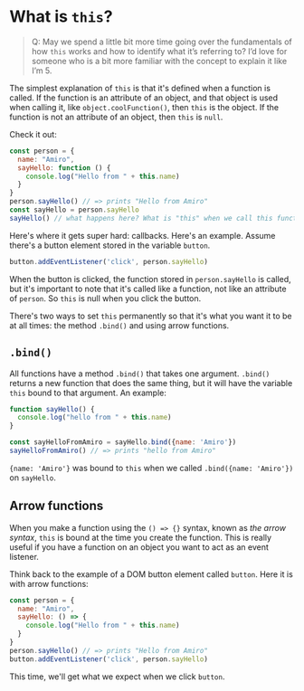 # What is `this`?

> Q: May we spend a little bit more time going over the fundamentals of how `this` works and how to identify what it’s referring to? I’d love for someone who is a bit more familiar with the concept to explain it like I’m 5.

The simplest explanation of `this` is that it's defined when a function is called. If the function is an attribute of an object, and that object is used when calling it, like `object.coolFunction()`, then `this` is the object. If the function is not an attribute of an object, then `this` is `null`.

Check it out:

```js
const person = {
  name: "Amiro",
  sayHello: function () {
    console.log("Hello from " + this.name)
  }
}
person.sayHello() // => prints "Hello from Amiro"
const sayHello = person.sayHello
sayHello() // what happens here? What is "this" when we call this function?
```

Here's where it gets super hard: callbacks. Here's an example. Assume there's a button element stored in the variable `button`.

```js
button.addEventListener('click', person.sayHello)
```

When the button is clicked, the function stored in `person.sayHello` is called, but it's important to note that it's called like a function, not like an attribute of `person`. So `this` is null when you click the button.

There's two ways to set `this` permanently so that it's what you want it to be at all times: the method `.bind()` and using arrow functions.

## `.bind()`

All functions have a method `.bind()` that takes one argument. `.bind()` returns a new function that does the same thing, but it will have the variable `this` bound to that argument. An example:

```js
function sayHello() {
  console.log("hello from " + this.name)
}

const sayHelloFromAmiro = sayHello.bind({name: 'Amiro'})
sayHelloFromAmiro() // => prints "hello from Amiro"
```

`{name: 'Amiro'}` was bound to `this` when we called `.bind({name: 'Amiro'})` on `sayHello`.

## Arrow functions

When you make a function using the `() => {}` syntax, known as _the arrow syntax_, `this` is bound at the time you create the function. This is really useful if you have a function on an object you want to act as an event listener.

Think back to the example of a DOM button element called `button`. Here it is with arrow functions:

```js
const person = {
  name: "Amiro",
  sayHello: () => {
    console.log("Hello from " + this.name)
  }
}
person.sayHello() // => prints "Hello from Amiro"
button.addEventListener('click', person.sayHello)
```

This time, we'll get what we expect when we click `button`.
